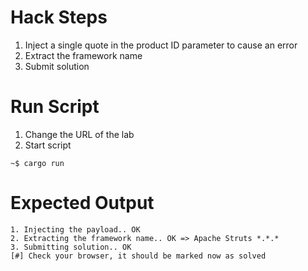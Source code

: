 # Hack Steps

1. Inject a single quote in the product ID parameter to cause an error
2. Extract the framework name
3. Submit solution

# Run Script

1. Change the URL of the lab
2. Start script

```
~$ cargo run
```

# Expected Output

```
1. Injecting the payload.. OK
2. Extracting the framework name.. OK => Apache Struts *.*.*
3. Submitting solution.. OK
[#] Check your browser, it should be marked now as solved
```
